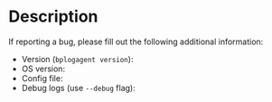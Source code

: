 # Description

If reporting a bug, please fill out the following additional information:
- Version (`bplogagent version`):
- OS version:
- Config file:
- Debug logs (use `--debug` flag):
